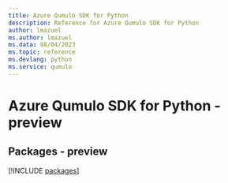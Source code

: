```yaml
---
title: Azure Qumulo SDK for Python
description: Reference for Azure Qumulo SDK for Python
author: lmazuel
ms.author: lmazuel
ms.data: 08/04/2023
ms.topic: reference
ms.devlang: python
ms.service: qumulo
---
```

# Azure Qumulo SDK for Python - preview
## Packages - preview
[!INCLUDE [packages](qumulo-index.md)]